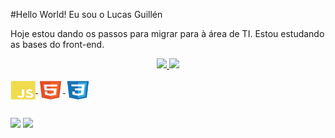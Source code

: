 #Hello World! Eu sou o Lucas Guillén

Hoje estou dando os passos para migrar para à área de TI.
Estou estudando as bases do front-end.

<div align="center">
  <a href="https://github.com/guillenlucas33">
  <img height="180em" src="https://github-readme-stats.vercel.app/api?username=LucasGuillen&show_icons=true&theme=dark&include_all_commits=true&count_private=true"/>
  <img height="180em" src="https://github-readme-stats.vercel.app/api/top-langs/?username=LucasGuillen&layout=compact&langs_count=7&theme=dark"/>
</div>
  
  <div style="display: inline_block"><br>
  <img align="center" alt="Lucas-Js" height="30" width="40" src="https://raw.githubusercontent.com/devicons/devicon/master/icons/javascript/javascript-plain.svg">
  <img align="center" alt="Lucas-HTML" height="30" width="40" src="https://raw.githubusercontent.com/devicons/devicon/master/icons/html5/html5-original.svg">
  <img align="center" alt="Lucas-CSS" height="30" width="40" src="https://raw.githubusercontent.com/devicons/devicon/master/icons/css3/css3-original.svg">
</div>
  
  ##
  
  <div>
  <a href = "mailto:guillenlucas33@gmail.com"><img src=https://img.shields.io/badge/Gmail-D14836?style=for-the-badge&logo=gmail&logoColor=white target="_blank"></a>
  <a href="https://www.linkedin.com/in/lucas-guill%C3%A9n-45100a231" target="_blank"><img src=https://img.shields.io/badge/LinkedIn-0077B5?style=for-the-badge&logo=linkedin&logoColor=white target="_blank"></a> 
  </div>
